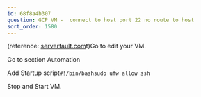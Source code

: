 ```yaml
---
id: 68f8a4b307
question: GCP VM -  connect to host port 22 no route to host
sort_order: 1580
---
```


(reference: [serverfault.com](https://serverfault.com/questions/953290/google-compute-engine-ssh-connect-to-host-ip-port-22-operation-timed-ou)t)Go to edit your VM.

Go to section Automation

Add Startup script```#!/bin/bashsudo ufw allow ssh```

Stop and Start VM.

